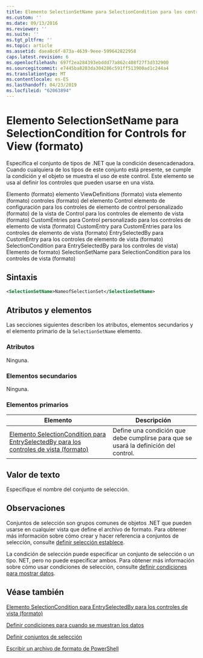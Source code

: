 ```yaml
---
title: Elemento SelectionSetName para SelectionCondition para los controles de vista (formato) | Microsoft Docs
ms.custom: ''
ms.date: 09/13/2016
ms.reviewer: ''
ms.suite: ''
ms.tgt_pltfrm: ''
ms.topic: article
ms.assetid: daea8c6f-873a-4639-9eee-599642822958
caps.latest.revision: 6
ms.openlocfilehash: 697f2ea284393ebddd77a862c408f27f3d332900
ms.sourcegitcommit: e7445ba8203da304286c591ff513900ad1c244a4
ms.translationtype: MT
ms.contentlocale: es-ES
ms.lasthandoff: 04/23/2019
ms.locfileid: "62063894"
---
```

# <a name="selectionsetname-element-for-selectioncondition-for-controls-for-view-format"></a>Elemento SelectionSetName para SelectionCondition for Controls for View (formato)

Especifica el conjunto de tipos de .NET que la condición desencadenadora. Cuando cualquiera de los tipos de este conjunto está presente, se cumple la condición y el objeto se muestra el uso de este control. Este elemento se usa al definir los controles que pueden usarse en una vista.

Elemento (formato) elemento ViewDefinitions (formato) vista elemento (formato) controles (formato) del elemento Control elemento de configuración para los controles de elemento de control personalizado (formato) de la vista de Control para los controles de elemento de vista (formato) CustomEntries para Control personalizado para los controles de elemento de vista (formato) CustomEntry para CustomEntries para los controles de elemento de vista (formato) EntrySelectedBy para CustomEntry para los controles de elemento de vista (formato) SelectionCondition para EntrySelectedBy para los controles de vista) Elemento de formato) SelectionSetName para SelectionCondition para los controles de vista (formato)

## <a name="syntax"></a>Sintaxis

```xml
<SelectionSetName>NameofSelectionSet</SelectionSetName>
```

## <a name="attributes-and-elements"></a>Atributos y elementos

Las secciones siguientes describen los atributos, elementos secundarios y el elemento primario de la `SelectionSetName` elemento.

### <a name="attributes"></a>Atributos

Ninguna.

### <a name="child-elements"></a>Elementos secundarios

Ninguna.

### <a name="parent-elements"></a>Elementos primarios

|Elemento|Descripción|
|-------------|-----------------|
|[Elemento SelectionCondition para EntrySelectedBy para los controles de vista (formato)](./selectioncondition-element-for-entryselectedby-for-controls-for-view-format.md)|Define una condición que debe cumplirse para que se usará la definición del control.|

## <a name="text-value"></a>Valor de texto

Especifique el nombre del conjunto de selección.

## <a name="remarks"></a>Observaciones

Conjuntos de selección son grupos comunes de objetos .NET que pueden usarse en cualquier vista que define el archivo de formato. Para obtener más información sobre cómo crear y hacer referencia a conjuntos de selección, consulte [definir selección establece](./defining-selection-sets.md).

La condición de selección puede especificar un conjunto de selección o un tipo. NET, pero no puede especificar ambos. Para obtener más información sobre cómo usar condiciones de selección, consulte [definir condiciones para mostrar datos](./defining-conditions-for-displaying-data.md).

## <a name="see-also"></a>Véase también

[Elemento SelectionCondition para EntrySelectedBy para los controles de vista (formato)](./selectioncondition-element-for-entryselectedby-for-controls-for-view-format.md)

[Definir condiciones para cuando se muestran los datos](./defining-conditions-for-displaying-data.md)

[Definir conjuntos de selección](./defining-selection-sets.md)

[Escribir un archivo de formato de PowerShell](./writing-a-powershell-formatting-file.md)
